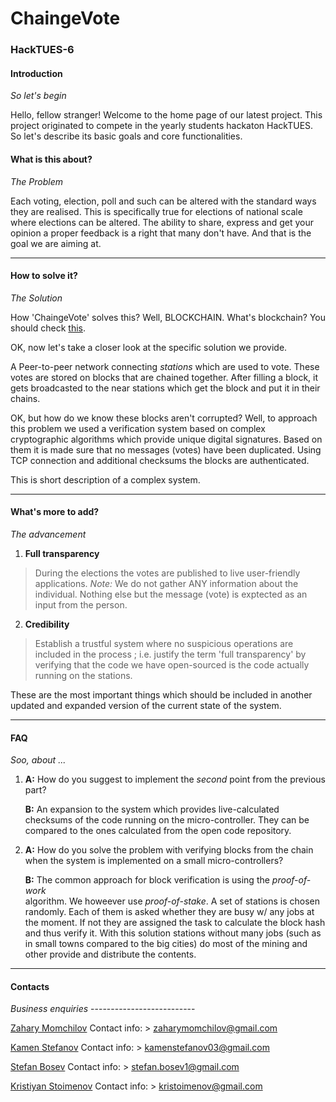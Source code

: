 # ChaingeVote 

### HackTUES-6 
#### Introduction
_So let's begin_ 

Hello, fellow stranger! Welcome to the home page of our latest project.
This project originated to compete in the yearly students hackaton HackTUES. 
So let's describe its basic goals and core functionalities.

#### What is this about?
_The Problem_ 

Each voting, election, poll and such can be altered with the standard ways 
they are realised. This is specifically true for elections of national scale 
where elections can be altered.
The ability to share, express and get your opinion a proper feedback is a 
right that many don't have. And that is the goal we are aiming at. 


--------------------------
#### How to solve it?
_The Solution_ 

How 'ChaingeVote' solves this? Well, BLOCKCHAIN.
What's blockchain? You should check [this](https://en.wikipedia.org/wiki/Blockchain).

OK, now let's take a closer look at the specific solution we provide.

A Peer-to-peer network connecting _stations_ which are used to vote. These votes
are stored on blocks that are chained together. After filling a block, it gets
broadcasted to the near stations which get the block and put it in their chains.

OK, but how do we know these blocks aren't corrupted? Well, to approach this problem
we used a verification system based on complex cryptographic algorithms which provide
unique digital signatures. Based on them it is made sure that no messages (votes) 
have been duplicated. Using TCP connection and additional checksums the blocks are
authenticated.

This is short description of a complex system.
 

--------------------------
#### What's more to add?
_The advancement_

1. **Full transparency**
> During the elections the votes are published to live user-friendly applications.
*Note:* We do not gather ANY information about the individual. Nothing else but 
		the message (vote) is exptected as an input from the person.

2. **Credibility**
> Establish a trustful system where no suspicious operations are included 
in the process ; i.e. justify the term 'full transparency' by verifying
that the code we have open-sourced is the code actually running on the 
stations.

These are the most important things which should be included in another
updated and expanded version of the current state of the system.

--------------------------
#### FAQ
_Soo, about ..._ 

1. **A:** How do you suggest to implement the _second_ point from the previous part?

   **B:** An expansion to the system which provides live-calculated checksums of the
   			code running on the micro-controller. They can be compared to the ones
			calculated from the open code repository.

2. **A:** How do you solve the problem with verifying blocks from the chain when
		the system is implemented on a small micro-controllers?
		
   **B:** The common approach for block verification is using the *proof-of-work*	
		algorithm. We howeever use *proof-of-stake*. A set of stations is chosen
		randomly. Each of them is asked whether they are busy w/ any jobs at the
		moment. If not they are assigned the task to calculate the block hash and
		thus verify it. With this solution stations without many jobs (such as in 
		small towns compared to the big cities) do most of the mining and other
		provide and distribute the contents.

--------------------------
#### Contacts
_Business enquiries_ --------------------------

[Zahary Momchilov](https://github.com/ZaharyMomchilov)
Contact info:
	> zaharymomchilov@gmail.com
	
[Kamen Stefanov](https://github.com/kamenstefanov03)
Contact info:
	> kamenstefanov03@gmail.com

[Stefan Bosev](https://github.com/StefanBosev)
Contact info:
	> stefan.bosev1@gmail.com

[Kristiyan Stoimenov](https://github.com/boki1)
Contact info:
	> kristoimenov@gmail.com


